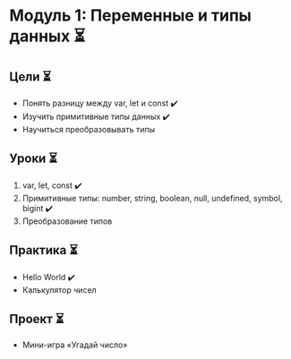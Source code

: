 # Модуль 1: Переменные и типы данных ⏳

## Цели ⏳
- Понять разницу между var, let и const ✔️
- Изучить примитивные типы данных ✔️
- Научиться преобразовывать типы

## Уроки ⏳
1. var, let, const ✔️
2. Примитивные типы: number, string, boolean, null, undefined, symbol, bigint ✔️
3. Преобразование типов

## Практика ⏳
- Hello World ✔️
- Калькулятор чисел

## Проект ⏳
- Мини-игра «Угадай число»
